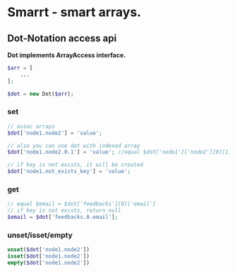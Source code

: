 # Smarrt - smart arrays.

## Dot-Notation access api
**Dot implements ArrayAccess interface.**
```php
$arr = [
	...
];

$dot = new Dot($arr);
```
### set
```php
// assoc arrays
$dot['node1.node2'] = 'value';

// also you can use dot with indexed array
$dot['node1.node2.0.1'] = 'value'; //equal $dot['node1']['node2'][0][1] = 'value'

// if key is not exists, it will be created
$dot['node1.not_exists_key'] = 'value';
```
### get
```php
// equal $email = $dot['feedbacks'][0]['email']
// if key is not exists, return null
$email = $dot['feedbacks.0.email'];
```
### unset/isset/empty
```php
unset($dot['node1.node2'])
isset($dot['node1.node2'])
empty($dot['node1.node2'])
```
